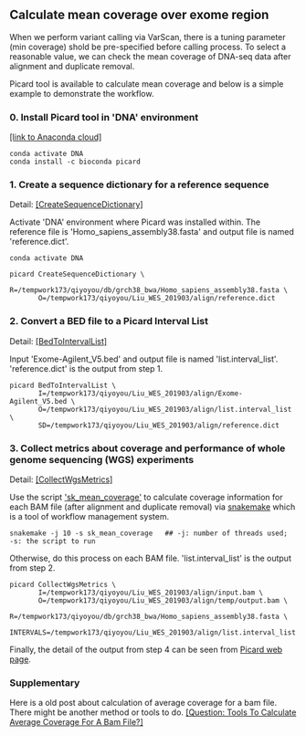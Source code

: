 
<H2>

## Calculate mean coverage over exome region 

When we perform variant calling via VarScan, there is a tuning parameter (min coverage) shold be pre-specified before calling process. To select a reasonable value, we can check the mean coverage of DNA-seq data after alignment and duplicate removal.

Picard tool is available to calculate mean coverage and below is a simple example to demonstrate the workflow.

### 0. Install Picard tool in 'DNA' environment
[[link to Anaconda cloud]](https://anaconda.org/bioconda/picard)
```
conda activate DNA
conda install -c bioconda picard
```

### 1. Create a sequence dictionary for a reference sequence

Detail: [[CreateSequenceDictionary]](https://software.broadinstitute.org/gatk/documentation/tooldocs/4.0.6.0/picard_sam_CreateSequenceDictionary.php)

Activate 'DNA' environment where Picard was installed within. The reference file is 'Homo_sapiens_assembly38.fasta' and output file is named 'reference.dict'. 
```
conda activate DNA

picard CreateSequenceDictionary \
       R=/tempwork173/qiyoyou/db/grch38_bwa/Homo_sapiens_assembly38.fasta \
       O=/tempwork173/qiyoyou/Liu_WES_201903/align/reference.dict
```


### 2. Convert a BED file to a Picard Interval List

Detail: [[BedToIntervalList]](https://software.broadinstitute.org/gatk/documentation/tooldocs/4.0.0.0/picard_util_BedToIntervalList.php)

Input 'Exome-Agilent_V5.bed' and output file is named 'list.interval_list'. 'reference.dict' is the output from step 1.
```
picard BedToIntervalList \
       I=/tempwork173/qiyoyou/Liu_WES_201903/align/Exome-Agilent_V5.bed \
       O=/tempwork173/qiyoyou/Liu_WES_201903/align/list.interval_list \
       SD=/tempwork173/qiyoyou/Liu_WES_201903/align/reference.dict
```

### 3. Collect metrics about coverage and performance of whole genome sequencing (WGS) experiments

Detail: [[CollectWgsMetrics]](https://software.broadinstitute.org/gatk/documentation/tooldocs/current/picard_analysis_CollectWgsMetrics.php#--INTERVALS)

Use the script ['sk_mean_coverage'](https://github.com/qiyoyou/CGM_work/blob/master/sk_mean_coverage) to calculate coverage information for each BAM file (after alignment and duplicate removal) via [snakemake](https://snakemake.readthedocs.io/en/stable/) which is a tool of workflow management system.

```
snakemake -j 10 -s sk_mean_coverage   ## -j: number of threads used;  -s: the script to run
```
Otherwise, do this process on each BAM file. 'list.interval_list' is the output from step 2.
```
picard CollectWgsMetrics \
       I=/tempwork173/qiyoyou/Liu_WES_201903/align/input.bam \
       O=/tempwork173/qiyoyou/Liu_WES_201903/align/temp/output.bam \
       R=/tempwork173/qiyoyou/db/grch38_bwa/Homo_sapiens_assembly38.fasta \
       INTERVALS=/tempwork173/qiyoyou/Liu_WES_201903/align/list.interval_list
```

Finally, the detail of the output from step 4 can be seen from [Picard web page](https://broadinstitute.github.io/picard/picard-metric-definitions.html#CollectWgsMetrics.WgsMetrics).


### Supplementary

Here is a old post about calculation of average coverage for a bam file. There might be another method or tools to do. 
[[Question: Tools To Calculate Average Coverage For A Bam File?]](https://www.biostars.org/p/5165/)


